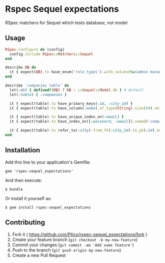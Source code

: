 # Rspec Sequel expectations

RSpec matchers for Sequel which tests database, not model

## Usage

```ruby
RSpec.configure do |config|
  config.include RSpec::Matchers::Sequel
end

describe DB do
  it { expect(DB).to have_enum('role_types').with_values(%w(admin manager user)) }
end

describe 'companies table' do
  let(:db) { defined?(DB) ? DB : ::Sequel::Model.db } # default
  let(:table) { :companies }

  it { expect(table).to have_primary_keys(:id, :city_id) }
  it { expect(table).to have_column(:name).of_type(String).size(50).not_null.with_default('') }

  it { expect(table).to have_unique_index_on(:email) }
  it { expect(table).to have_index_on([:password, :email]).named('companies_credentials') }

  it { expect(table).to refer_to(:city).from_fk(:city_id).to_pk(:id).on_update(:cascade).on_delete(:set_null) }
end
```

## Installation

Add this line to your application's Gemfile:

    gem 'rspec-sequel_expectations'

And then execute:

    $ bundle

Or install it yourself as:

    $ gem install rspec-sequel_expectations

## Contributing

1. Fork it ( https://github.com/Ptico/rspec-sequel_expectations/fork )
2. Create your feature branch (`git checkout -b my-new-feature`)
3. Commit your changes (`git commit -am 'Add some feature'`)
4. Push to the branch (`git push origin my-new-feature`)
5. Create a new Pull Request
